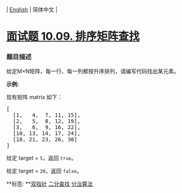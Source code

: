 | [English](README_EN.md) | 简体中文 |

# [面试题 10.09. 排序矩阵查找](https://leetcode-cn.com/problems/sorted-matrix-search-lcci)
 ### 题目描述
<p>给定M&times;N矩阵，每一行、每一列都按升序排列，请编写代码找出某元素。</p>

<p><strong>示例:</strong></p>

<p>现有矩阵 matrix 如下：</p>

<pre>[
  [1,   4,  7, 11, 15],
  [2,   5,  8, 12, 19],
  [3,   6,  9, 16, 22],
  [10, 13, 14, 17, 24],
  [18, 21, 23, 26, 30]
]
</pre>

<p>给定 target&nbsp;=&nbsp;<code>5</code>，返回&nbsp;<code>true</code>。</p>

<p>给定&nbsp;target&nbsp;=&nbsp;<code>20</code>，返回&nbsp;<code>false</code>。</p>

**标签:	**[双指针](https://leetcode-cn.com/tag/two-pointers) [二分查找](https://leetcode-cn.com/tag/binary-search) [分治算法](https://leetcode-cn.com/tag/divide-and-conquer) 